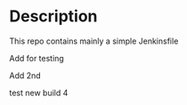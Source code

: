 # Description

This repo contains mainly a simple Jenkinsfile

Add for testing

Add 2nd 

test new build 4

